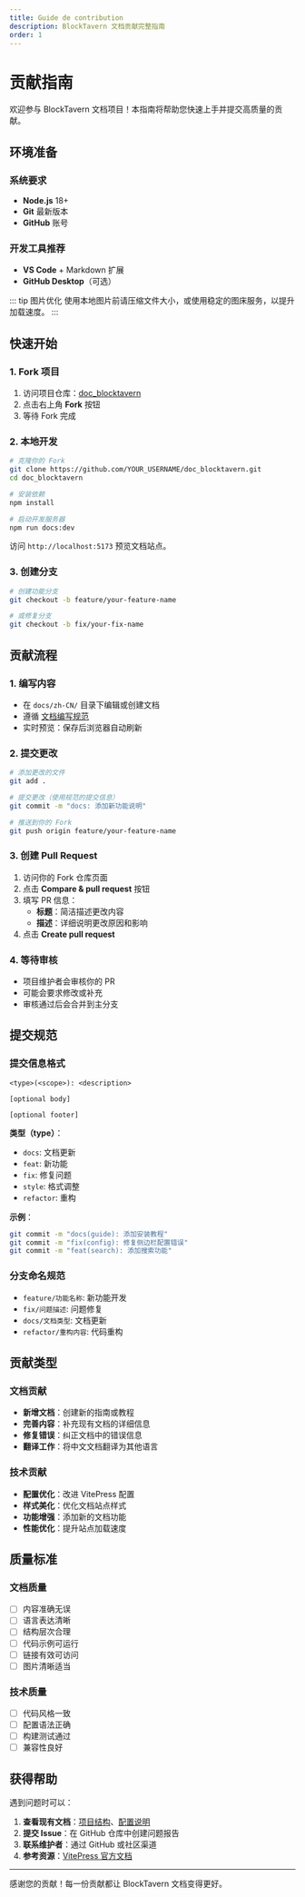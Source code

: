 ```yaml
---
title: Guide de contribution
description: BlockTavern 文档贡献完整指南
order: 1
---
```


# 贡献指南

欢迎参与 BlockTavern 文档项目！本指南将帮助您快速上手并提交高质量的贡献。

## 环境准备

### 系统要求

- **Node.js** 18+ 
- **Git** 最新版本
- **GitHub** 账号

### 开发工具推荐

- **VS Code** + Markdown 扩展
- **GitHub Desktop**（可选）

::: tip 图片优化
使用本地图片前请压缩文件大小，或使用稳定的图床服务，以提升加载速度。
:::

## 快速开始

### 1. Fork 项目

1. 访问项目仓库：[doc_blocktavern](https://github.com/Re0XIAOPA/doc_blocktavern)
2. 点击右上角 **Fork** 按钮
3. 等待 Fork 完成

### 2. 本地开发

```bash
# 克隆你的 Fork
git clone https://github.com/YOUR_USERNAME/doc_blocktavern.git
cd doc_blocktavern

# 安装依赖
npm install

# 启动开发服务器
npm run docs:dev
```

访问 `http://localhost:5173` 预览文档站点。

### 3. 创建分支

```bash
# 创建功能分支
git checkout -b feature/your-feature-name

# 或修复分支
git checkout -b fix/your-fix-name
```

## 贡献流程

### 1. 编写内容

- 在 `docs/zh-CN/` 目录下编辑或创建文档
- 遵循 [文档编写规范](./writing-docs.md)
- 实时预览：保存后浏览器自动刷新

### 2. 提交更改

```bash
# 添加更改的文件
git add .

# 提交更改（使用规范的提交信息）
git commit -m "docs: 添加新功能说明"

# 推送到你的 Fork
git push origin feature/your-feature-name
```

### 3. 创建 Pull Request

1. 访问你的 Fork 仓库页面
2. 点击 **Compare & pull request** 按钮
3. 填写 PR 信息：
   - **标题**：简洁描述更改内容
   - **描述**：详细说明更改原因和影响
4. 点击 **Create pull request**

### 4. 等待审核

- 项目维护者会审核你的 PR
- 可能会要求修改或补充
- 审核通过后会合并到主分支

## 提交规范

### 提交信息格式

```
<type>(<scope>): <description>

[optional body]

[optional footer]
```

**类型（type）**：
- `docs`: 文档更新
- `feat`: 新功能
- `fix`: 修复问题
- `style`: 格式调整
- `refactor`: 重构

**示例**：
```bash
git commit -m "docs(guide): 添加安装教程"
git commit -m "fix(config): 修复侧边栏配置错误"
git commit -m "feat(search): 添加搜索功能"
```

### 分支命名规范

- `feature/功能名称`: 新功能开发
- `fix/问题描述`: 问题修复
- `docs/文档类型`: 文档更新
- `refactor/重构内容`: 代码重构

## 贡献类型

### 文档贡献

- **新增文档**：创建新的指南或教程
- **完善内容**：补充现有文档的详细信息
- **修复错误**：纠正文档中的错误信息
- **翻译工作**：将中文文档翻译为其他语言

### 技术贡献

- **配置优化**：改进 VitePress 配置
- **样式美化**：优化文档站点样式
- **功能增强**：添加新的文档功能
- **性能优化**：提升站点加载速度

## 质量标准

### 文档质量

- [ ] 内容准确无误
- [ ] 语言表达清晰
- [ ] 结构层次合理
- [ ] 代码示例可运行
- [ ] 链接有效可访问
- [ ] 图片清晰适当

### 技术质量

- [ ] 代码风格一致
- [ ] 配置语法正确
- [ ] 构建测试通过
- [ ] 兼容性良好

## 获得帮助

遇到问题时可以：

1. **查看现有文档**：[项目结构](./project-structure.md)、[配置说明](./configuration.md)
2. **提交 Issue**：在 GitHub 仓库中创建问题报告
3. **联系维护者**：通过 GitHub 或社区渠道
4. **参考资源**：[VitePress 官方文档](https://vitepress.dev/)

---

感谢您的贡献！每一份贡献都让 BlockTavern 文档变得更好。

<Contributors />

<GitHistoryInformation />